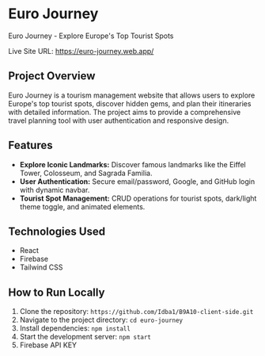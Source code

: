

# Euro Journey

Euro Journey - Explore Europe's Top Tourist Spots

Live Site URL: https://euro-journey.web.app/

## Project Overview
Euro Journey is a tourism management website that allows users to explore Europe's top tourist spots, discover hidden gems, and plan their itineraries with detailed information. The project aims to provide a comprehensive travel planning tool with user authentication and responsive design.

## Features
- **Explore Iconic Landmarks:** Discover famous landmarks like the Eiffel Tower, Colosseum, and Sagrada Familia.
- **User Authentication:** Secure email/password, Google, and GitHub login with dynamic navbar.
- **Tourist Spot Management:** CRUD operations for tourist spots, dark/light theme toggle, and animated elements.

## Technologies Used
- React
- Firebase
- Tailwind CSS

## How to Run Locally
1. Clone the repository: `https://github.com/Idba1/B9A10-client-side.git`
2. Navigate to the project directory: `cd euro-journey`
3. Install dependencies: `npm install`
4. Start the development server: `npm start`
5. Firebase API KEY
